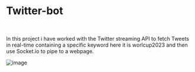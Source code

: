 # Twitter-bot
<br>

In this project i have worked with the Twitter streaming API to fetch Tweets in real-time containing a specific keyword here it is worlcup2023 and then use Socket.io to pipe to a webpage.

![image](https://user-images.githubusercontent.com/73299058/196058133-c94023bf-1882-4be6-8044-4b8936fa4932.png)
